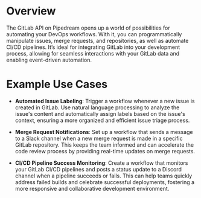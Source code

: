 # Overview

The GitLab API on Pipedream opens up a world of possibilities for automating your DevOps workflows. With it, you can programmatically manipulate issues, merge requests, and repositories, as well as automate CI/CD pipelines. It’s ideal for integrating GitLab into your development process, allowing for seamless interactions with your GitLab data and enabling event-driven automation.

# Example Use Cases

- **Automated Issue Labeling**: Trigger a workflow whenever a new issue is created in GitLab. Use natural language processing to analyze the issue's content and automatically assign labels based on the issue's context, ensuring a more organized and efficient issue triage process.

- **Merge Request Notifications**: Set up a workflow that sends a message to a Slack channel when a new merge request is made in a specific GitLab repository. This keeps the team informed and can accelerate the code review process by providing real-time updates on merge requests.

- **CI/CD Pipeline Success Monitoring**: Create a workflow that monitors your GitLab CI/CD pipelines and posts a status update to a Discord channel when a pipeline succeeds or fails. This can help teams quickly address failed builds and celebrate successful deployments, fostering a more responsive and collaborative development environment.
